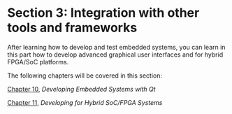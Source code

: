 # Section 3: Integration with other tools and frameworks

After learning how to develop and test embedded systems, you can learn in this part how to develop advanced graphical user interfaces and for hybrid FPGA/SoC platforms.

The following chapters will be covered in this section:

[Chapter 10](c3f58bee-de57-4934-95e8-18c78b667373.xhtml), *Developing Embedded Systems with Qt*

[Chapter 11](c90e29ad-2e13-4838-a9c2-885209717513.xhtml), *Developing for Hybrid SoC/FPGA Systems*
